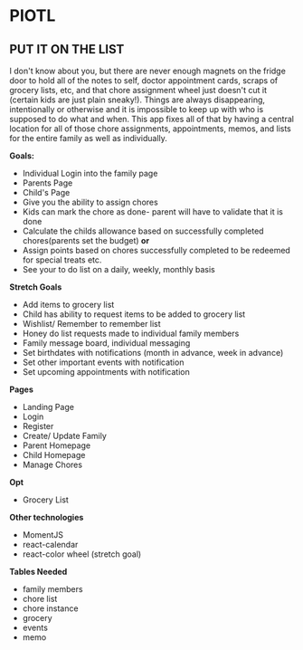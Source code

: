 # PIOTL
## PUT IT ON THE LIST
I don't know about you, but there are never enough magnets on the fridge door to hold all of the notes to self, doctor appointment cards, scraps of grocery lists, etc, and that chore assignment wheel just doesn't cut it (certain kids are just plain sneaky!). Things are always disappearing, intentionally or otherwise and it is impossible to keep up with who is supposed to do what and when. This app fixes all of that by having a central location for all of those chore assignments, appointments, memos, and lists for the entire family as well as individually.

**Goals:**
- Individual Login into the family page
- Parents Page
- Child's Page
- Give you the ability to assign chores
- Kids can mark the chore as done- parent will have to validate that it is done
- Calculate the childs allowance based on successfully completed chores(parents set the budget) **or**
- Assign points based on chores successfully completed to be redeemed for special treats etc.
- See your to do list on a daily, weekly, monthly basis


**Stretch Goals**
- Add items to grocery list
- Child has ability to request items to be added to grocery list
- Wishlist/ Remember to remember list
- Honey do list requests made to individual family members
- Family message board, individual messaging
- Set birthdates with notifications (month in advance, week in advance)
- Set other important events with notification
- Set upcoming appointments with notification

**Pages**
- Landing Page
- Login
- Register
- Create/ Update Family
- Parent Homepage
- Child Homepage
- Manage Chores

**Opt**
- Grocery List

**Other technologies**
- MomentJS
- react-calendar
- react-color wheel (stretch goal)

**Tables Needed**
- family members
- chore list
- chore instance
- grocery
- events
- memo
